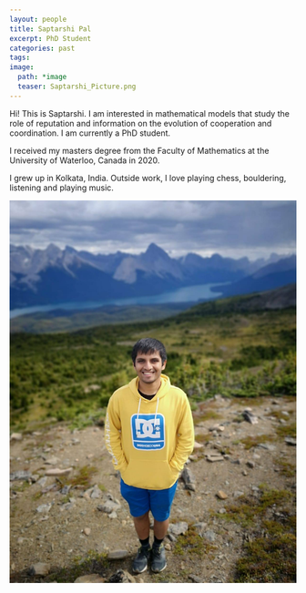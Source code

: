 ```yaml
---
layout: people
title: Saptarshi Pal
excerpt: PhD Student
categories: past
tags:
image:
  path: *image
  teaser: Saptarshi_Picture.png
---
```

Hi! This is Saptarshi. I am interested in mathematical models that study the role of reputation and information on the evolution of cooperation and coordination. I am currently a PhD student.

I received my masters degree from the Faculty of Mathematics at the University of Waterloo, Canada in 2020. 

I grew up in Kolkata, India. Outside work, I love playing chess, bouldering, listening and playing music. 


<div id="socialMedia" style="text-align:center">
    <a href="pal@evolbio.mpg.de" title="Email"><i style="font-size:24px" class="fa fa-envelope"></i></a>
    <a href="https://twitter.com/saptarshipal_" title="Twitter"><i style="font-size:24px" class="fa fa-twitter"></i></a>
</div>

<img src="../../images/Saptarshi_Picture.png" class="center">
